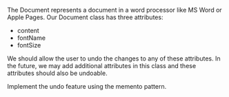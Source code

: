 The Document represents a document in a word processor like MS Word or Apple Pages.
Our Document class has three attributes:
- content
- fontName
- fontSize

We should allow the user to undo the changes to any of these attributes. In the future, we may add additional attributes in this class and these attributes should also be undoable.

Implement the undo feature using the memento pattern.